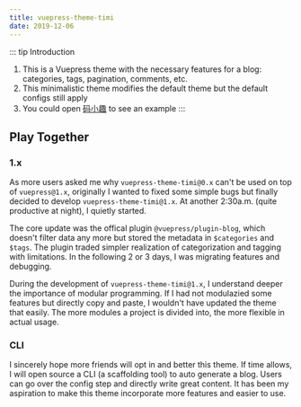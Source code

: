 ```yaml
---
title: vuepress-theme-timi
date: 2019-12-06
---
```


::: tip Introduction
1. This is a Vuepress theme with the necessary features for a blog: categories, tags, pagination, comments, etc. <br/>
2. This minimalistic theme modifies the default theme but the default configs still apply
3. You could open [码小趣](www.maxiaoqu.com) to see an example
:::

## Play Together

### 1.x

As more users asked me why `vuepress-theme-timi@0.x` can't be used on top of `vuepress@1.x`, originally I wanted to fixed some simple bugs but finally decided to develop `vuepress-theme-timi@1.x`. At another 2:30a.m. (quite productive at night), I quietly started.

The core update was the offical plugin `@vuepress/plugin-blog`, which doesn't filter data any more but stored the metadata in `$categories` and `$tags`. The plugin traded simpler realization of categorization and tagging with limitations. In the following 2 or 3 days, I was migrating features and debugging.

During the development of `vuepress-theme-timi@1.x`, I understand deeper the importance of modular programming. If I had not modulazied some features but directly copy and paste, I wouldn't have updated the theme that easily. The more modules a project is divided into, the more flexible in actual usage.

### CLI

I sincerely hope more friends will opt in and better this theme. If time allows, I will open source a CLI (a scaffolding tool) to auto generate a blog. Users can go over the config step and directly write great content. It has been my aspiration to make this theme incorporate more features and easier to use.